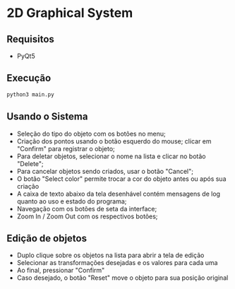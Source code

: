 # 2D Graphical System

## Requisitos

-   PyQt5

## Execução

```bash
python3 main.py
```

## Usando o Sistema

-   Seleção do tipo do objeto com os botões no menu;
-   Criação dos pontos usando o botão esquerdo do mouse; clicar em "Confirm" para registrar o objeto;
-   Para deletar objetos, selecionar o nome na lista e clicar no botão "Delete";
-   Para cancelar objetos sendo criados, usar o botão "Cancel";
-   O botão "Select color" permite trocar a cor do objeto antes ou após sua criação
-   A caixa de texto abaixo da tela desenhável contém mensagens de log quanto ao uso e estado do programa;
-   Navegação com os botões de seta da interface;
-   Zoom In / Zoom Out com os respectivos botões;

## Edição de objetos

-   Duplo clique sobre os objetos na lista para abrir a tela de edição
-   Selecionar as transformações desejadas e os valores para cada uma
-   Ao final, pressionar "Confirm"
-   Caso desejado, o botão "Reset" move o objeto para sua posição original
